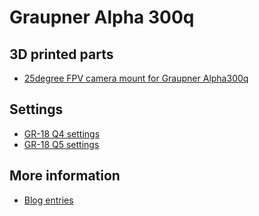 # Graupner Alpha 300q

## 3D printed parts

* [25degree FPV camera mount for Graupner Alpha300q](https://www.thingiverse.com/thing:2528129)

## Settings

* [GR-18 Q4 settings](alpha300q_q04_default_settings.md)
* [GR-18 Q5 settings](alpha300q_q05_default_settings.md)

## More information

* [Blog entries](https://asciich.ch/wordpress/category/alpha300q/)
